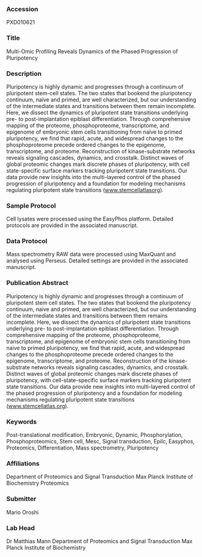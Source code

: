 ### Accession
PXD010621

### Title
Multi-Omic Profiling Reveals Dynamics of the Phased Progression of Pluripotency

### Description
Pluripotency is highly dynamic and progresses through a continuum of pluripotent stem-cell states. The two states that bookend the pluripotency continuum, naïve and primed, are well characterized, but our understanding of the intermediate states and transitions between them remain incomplete. Here, we dissect the dynamics of pluripotent state transitions underlying pre- to post-implantation epiblast differentiation. Through comprehensive mapping of the proteome, phosphoproteome, transcriptome, and epigenome of embryonic stem cells transitioning from naïve to primed pluripotency, we find that rapid, acute, and widespread changes to the phosphoproteome precede ordered changes to the epigenome, transcriptome, and proteome. Reconstruction of kinase-substrate networks reveals signaling cascades, dynamics, and crosstalk. Distinct waves of global proteomic changes mark discrete phases of pluripotency, with cell state-specific surface markers tracking pluripotent state transitions. Our data provide new insights into the multi-layered control of the phased progression of pluripotency and a foundation for modeling mechanisms regulating pluripotent state transitions (www.stemcellatlasorg).

### Sample Protocol
Cell lysates were processed using the EasyPhos platform. Detailed protocols are provided in the associated manuscript.

### Data Protocol
Mass spectrometry RAW data were processed using MaxQuant and analysed using Perseus. Detailed settings are provided in the associated manuscript.

### Publication Abstract
Pluripotency is highly dynamic and progresses through a continuum of pluripotent stem cell states. The two states that bookend the pluripotency continuum, naive and primed, are well characterized, but our understanding of the intermediate states and transitions between them remains incomplete. Here, we dissect the dynamics of pluripotent state transitions underlying pre- to post-implantation epiblast differentiation. Through comprehensive mapping of the proteome, phosphoproteome, transcriptome, and epigenome of embryonic stem cells transitioning from naive to primed pluripotency, we find that rapid, acute, and widespread changes to the phosphoproteome precede ordered changes to the epigenome, transcriptome, and proteome. Reconstruction of the kinase-substrate networks reveals signaling cascades, dynamics, and crosstalk. Distinct waves of global proteomic changes mark discrete phases of pluripotency, with cell-state-specific surface markers tracking pluripotent state transitions. Our data provide new insights into multi-layered control of the phased progression of pluripotency and a foundation for modeling mechanisms regulating pluripotent state transitions (www.stemcellatlas.org).

### Keywords
Post-translational modification, Embryonic, Dynamic, Phosphorylation, Phosphoproteomics, Stem cell, Mesc, Signal transduction, Epilc, Easyphos, Proteomics, Differentiation, Mass spectrometry, Pluripotency

### Affiliations
Department of Proteomics and Signal Transduction Max Planck Institute of Biochemistry
Proteomics

### Submitter
Mario Oroshi

### Lab Head
Dr Matthias Mann
Department of Proteomics and Signal Transduction Max Planck Institute of Biochemistry


